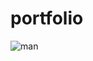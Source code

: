 # portfolio
![man](https://github.com/dileepreddy49/portfolio/assets/125122436/7b36007c-23d2-4380-823d-fe617bd104d9)
